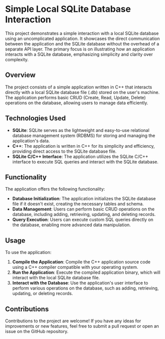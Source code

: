 # Simple Local SQLite Database Interaction

This project demonstrates a simple interaction with a local SQLite database using an uncomplicated application. It showcases the direct communication between the application and the SQLite database without the overhead of a separate API layer. The primary focus is on illustrating how an application interacts with a SQLite database, emphasizing simplicity and clarity over complexity.

## Overview

The project consists of a simple application written in C++ that interacts directly with a local SQLite database file (.db) stored on the user's machine. The application performs basic CRUD (Create, Read, Update, Delete) operations on the database, allowing users to manage data efficiently.

## Technologies Used

- **SQLite**: SQLite serves as the lightweight and easy-to-use relational database management system (RDBMS) for storing and managing the application's data.
- **C++**: The application is written in C++ for its simplicity and efficiency, providing direct access to the SQLite database file.
- **SQLite C/C++ Interface**: The application utilizes the SQLite C/C++ interface to execute SQL queries and interact with the SQLite database.

## Functionality

The application offers the following functionality:

- **Database Initialization**: The application initializes the SQLite database file if it doesn't exist, creating the necessary tables and schema.
- **Data Management**: Users can perform basic CRUD operations on the database, including adding, retrieving, updating, and deleting records.
- **Query Execution**: Users can execute custom SQL queries directly on the database, enabling more advanced data manipulation.

## Usage

To use the application:

1. **Compile the Application**: Compile the C++ application source code using a C++ compiler compatible with your operating system.
2. **Run the Application**: Execute the compiled application binary, which will interact with the local SQLite database file.
3. **Interact with the Database**: Use the application's user interface to perform various operations on the database, such as adding, retrieving, updating, or deleting records.

## Contributions

Contributions to the project are welcome! If you have any ideas for improvements or new features, feel free to submit a pull request or open an issue on the GitHub repository.
